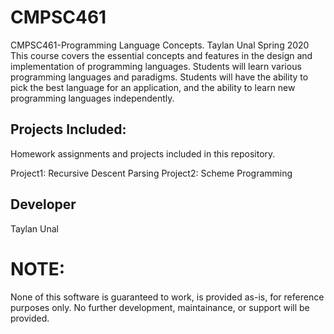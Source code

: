 # CMPSC461
CMPSC461-Programming Language Concepts. Taylan Unal Spring 2020
This course covers the essential concepts and features in the design and implementation of programming languages. Students will learn various programming languages and paradigms. Students will have the ability to pick the best language for an application, and the ability to learn new programming languages independently.

## Projects Included:
Homework assignments and projects included in this repository.

Project1: Recursive Descent Parsing
Project2: Scheme Programming

## Developer
Taylan Unal

# NOTE:
None of this software is guaranteed to work, is provided as-is, for reference purposes only. No further development, maintainance, or support will be provided.